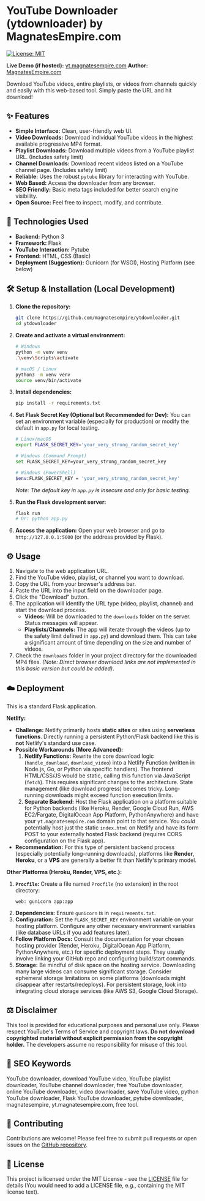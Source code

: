 # YouTube Downloader (ytdownloader) by MagnatesEmpire.com

[![License: MIT](https://img.shields.io/badge/License-MIT-yellow.svg)](https://opensource.org/licenses/MIT) <!-- Optional License Badge -->

**Live Demo (if hosted):** [yt.magnatesempire.com](https://yt.magnatesempire.com) <!-- Replace with your actual URL -->
**Author:** [MagnatesEmpire.com](https://magnatesempire.com)

Download YouTube videos, entire playlists, or videos from channels quickly and easily with this web-based tool. Simply paste the URL and hit download!

## ✨ Features

*   **Simple Interface:** Clean, user-friendly web UI.
*   **Video Downloads:** Download individual YouTube videos in the highest available progressive MP4 format.
*   **Playlist Downloads:** Download multiple videos from a YouTube playlist URL. (Includes safety limit)
*   **Channel Downloads:** Download recent videos listed on a YouTube channel page. (Includes safety limit)
*   **Reliable:** Uses the robust `pytube` library for interacting with YouTube.
*   **Web Based:** Access the downloader from any browser.
*   **SEO Friendly:** Basic meta tags included for better search engine visibility.
*   **Open Source:** Feel free to inspect, modify, and contribute.

## 🚀 Technologies Used

*   **Backend:** Python 3
*   **Framework:** Flask
*   **YouTube Interaction:** Pytube
*   **Frontend:** HTML, CSS (Basic)
*   **Deployment (Suggestion):** Gunicorn (for WSGI), Hosting Platform (see below)

## 🛠️ Setup & Installation (Local Development)

1.  **Clone the repository:**
    ```bash
    git clone https://github.com/magnatesempire/ytdownloader.git
    cd ytdownloader
    ```

2.  **Create and activate a virtual environment:**
    ```bash
    # Windows
    python -m venv venv
    .\venv\Scripts\activate

    # macOS / Linux
    python3 -m venv venv
    source venv/bin/activate
    ```

3.  **Install dependencies:**
    ```bash
    pip install -r requirements.txt
    ```

4.  **Set Flask Secret Key (Optional but Recommended for Dev):**
    You can set an environment variable (especially for production) or modify the default in `app.py` for local testing.
    ```bash
    # Linux/macOS
    export FLASK_SECRET_KEY='your_very_strong_random_secret_key'

    # Windows (Command Prompt)
    set FLASK_SECRET_KEY=your_very_strong_random_secret_key

    # Windows (PowerShell)
    $env:FLASK_SECRET_KEY = 'your_very_strong_random_secret_key'
    ```
    *Note: The default key in `app.py` is insecure and only for basic testing.*

5.  **Run the Flask development server:**
    ```bash
    flask run
    # Or: python app.py
    ```

6.  **Access the application:** Open your web browser and go to `http://127.0.0.1:5000` (or the address provided by Flask).

## ⚙️ Usage

1.  Navigate to the web application URL.
2.  Find the YouTube video, playlist, or channel you want to download.
3.  Copy the URL from your browser's address bar.
4.  Paste the URL into the input field on the downloader page.
5.  Click the "Download" button.
6.  The application will identify the URL type (video, playlist, channel) and start the download process.
    *   **Videos:** Will be downloaded to the `downloads` folder on the server. Status messages will appear.
    *   **Playlists/Channels:** The app will iterate through the videos (up to the safety limit defined in `app.py`) and download them. This can take a significant amount of time depending on the size and number of videos.
7.  Check the `downloads` folder in your project directory for the downloaded MP4 files. *(Note: Direct browser download links are not implemented in this basic version but could be added)*.

## ☁️ Deployment

This is a standard Flask application.

**Netlify:**

*   **Challenge:** Netlify primarily hosts **static sites** or sites using **serverless functions**. Directly running a persistent Python/Flask backend like this is **not** Netlify's standard use case.
*   **Possible Workarounds (More Advanced):**
    1.  **Netlify Functions:** Rewrite the core download logic (`handle_download`, `download_video`) into a Netlify Function (written in Node.js, Go, or Python via specific handlers). The frontend HTML/CSS/JS would be static, calling this function via JavaScript (`fetch`). This requires significant changes to the architecture. State management (like download progress) becomes tricky. Long-running downloads might exceed function execution limits.
    2.  **Separate Backend:** Host the Flask application on a platform suitable for Python backends (like Heroku, Render, Google Cloud Run, AWS EC2/Fargate, DigitalOcean App Platform, PythonAnywhere) and have your `yt.magnatesempire.com` domain point to that service. You *could* potentially host just the static `index.html` on Netlify and have its form POST to your externally hosted Flask backend (requires CORS configuration on the Flask app).
*   **Recommendation:** For this type of persistent backend process (especially potentially long-running downloads), platforms like **Render**, **Heroku**, or a **VPS** are generally a better fit than Netlify's primary model.

**Other Platforms (Heroku, Render, VPS, etc.):**

1.  **`Procfile`:** Create a file named `Procfile` (no extension) in the root directory:
    ```
    web: gunicorn app:app
    ```
2.  **Dependencies:** Ensure `gunicorn` is in `requirements.txt`.
3.  **Configuration:** Set the `FLASK_SECRET_KEY` environment variable on your hosting platform. Configure any other necessary environment variables (like database URLs if you add features later).
4.  **Follow Platform Docs:** Consult the documentation for your chosen hosting provider (Render, Heroku, DigitalOcean App Platform, PythonAnywhere, etc.) for specific deployment steps. They usually involve linking your GitHub repo and configuring build/start commands.
5.  **Storage:** Be mindful of disk space on the hosting service. Downloading many large videos can consume significant storage. Consider ephemeral storage limitations on some platforms (downloads might disappear after restarts/redeploys). For persistent storage, look into integrating cloud storage services (like AWS S3, Google Cloud Storage).

## ⚖️ Disclaimer

This tool is provided for educational purposes and personal use only. Please respect YouTube's Terms of Service and copyright laws. **Do not download copyrighted material without explicit permission from the copyright holder.** The developers assume no responsibility for misuse of this tool.

## 🔑 SEO Keywords

YouTube downloader, download YouTube video, YouTube playlist downloader, YouTube channel downloader, free YouTube downloader, online YouTube downloader, video downloader, save YouTube video, python YouTube downloader, Flask YouTube downloader, pytube downloader, magnatesempire, yt.magnatesempire.com, free tool.

## 🤝 Contributing

Contributions are welcome! Please feel free to submit pull requests or open issues on the [GitHub repository](https://github.com/magnatesempire/ytdownloader).

## 📄 License

This project is licensed under the MIT License - see the [LICENSE](LICENSE) file for details (You would need to add a LICENSE file, e.g., containing the MIT license text).